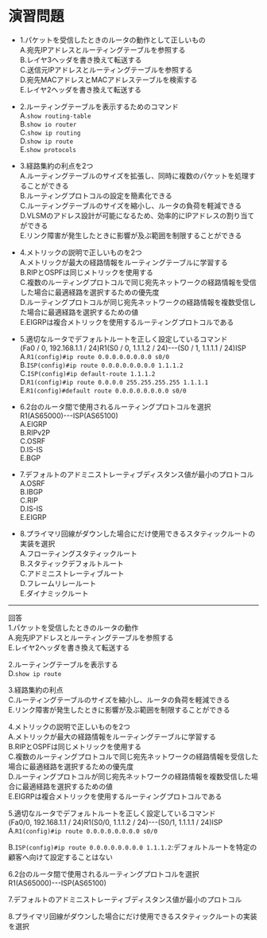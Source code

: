 # 演習問題
- 1.パケットを受信したときのルータの動作として正しいもの  
A.宛先IPアドレスとルーティングテーブルを参照する  
B.レイヤ3ヘッダを書き換えて転送する  
C.送信元IPアドレスとルーティングテーブルを参照する  
D.宛先MACアドレスとMACアドレステーブルを検索する  
E.レイヤ2ヘッダを書き換えて転送する

- 2.ルーティングテーブルを表示するためのコマンド  
A.`show routing-table`  
B.`show io router`  
C.`show ip routing`  
D.`show ip route`  
E.`show protocols`

- 3.経路集約の利点を2つ  
A.ルーティングテーブルのサイズを拡張し、同時に複数のパケットを処理することができる  
B.ルーティングプロトコルの設定を簡素化できる  
C.ルーティングテーブルのサイズを縮小し、ルータの負荷を軽減できる  
D.VLSMのアドレス設計が可能になるため、効率的にIPアドレスの割り当てができる  
E.リンク障害が発生したときに影響が及ぶ範囲を制限することができる

- 4.メトリックの説明で正しいものを2つ  
A.メトリックが最大の経路情報をルーティングテーブルに学習する  
B.RIPとOSPFは同じメトリックを使用する  
C.複数のルーティングプロトコルで同じ宛先ネットワークの経路情報を受信した場合に最適経路を選択するための優先度  
D.ルーティングプロトコルが同じ宛先ネットワークの経路情報を複数受信した場合に最適経路を選択するための値  
E.EIGRPは複合メトリックを使用するルーティングプロトコルである

- 5.適切なルータでデフォルトルートを正しく設定しているコマンド  
(Fa0 / 0, 192.168.1.1 / 24)R1(S0 / 0, 1.1.1.2 / 24)---(S0 / 1, 1.1.1.1 / 24)ISP  
A.`R1(config)#ip route 0.0.0.0.0.0.0.0 s0/0`  
B.`ISP(config)#ip route 0.0.0.0.0.0.0.0 1.1.1.2`  
C.`ISP(config)#ip default-route 1.1.1.2`  
D.`R1(config)#ip route 0.0.0.0 255.255.255.255 1.1.1.1`  
E.`R1(config)#default route 0.0.0.0.0.0.0.0 s0/0`

- 6.2台のルータ間で使用されるルーティングプロトコルを選択  
R1(AS65000)---ISP(AS65100)  
A.EIGRP  
B.RIPv2P  
C.OSRF  
D.IS-IS  
E.BGP

- 7.デフォルトのアドミニストレーティブディスタンス値が最小のプロトコル  
A.OSRF  
B.IBGP  
C.RIP  
D.IS-IS  
E.EIGRP

- 8.プライマリ回線がダウンした場合にだけ使用できるスタティックルートの実装を選択  
A.フローティングスタティックルート  
B.スタティックデフォルトルート  
C.アドミニストレーティブルート  
D.フレームリレールート  
E.ダイナミックルート

---
回答  
1.パケットを受信したときのルータの動作  
A.宛先IPアドレスとルーティングテーブルを参照する  
E.レイヤ2ヘッダを書き換えて転送する

2.ルーティングテーブルを表示する  
D.`show ip route`

3.経路集約の利点  
C.ルーティングテーブルのサイズを縮小し、ルータの負荷を軽減できる  
E.リンク障害が発生したときに影響が及ぶ範囲を制限することができる

4.メトリックの説明で正しいものを2つ  
A.メトリックが最大の経路情報をルーティングテーブルに学習する  
B.RIPとOSPFは同じメトリックを使用する  
C.複数のルーティングプロトコルで同じ宛先ネットワークの経路情報を受信した場合に最適経路を選択するための優先度  
D.ルーティングプロトコルが同じ宛先ネットワークの経路情報を複数受信した場合に最適経路を選択するための値  
E.EIGRPは複合メトリックを使用するルーティングプロトコルである

5.適切なルータでデフォルトルートを正しく設定しているコマンド  
(Fa0/0, 192.168.1.1 / 24)R1(S0/0, 1.1.1.2 / 24)---(S0/1, 1.1.1.1 / 24)ISP  
A.`R1(config)#ip route 0.0.0.0.0.0.0.0 s0/0`

B.`ISP(config)#ip route 0.0.0.0.0.0.0.0 1.1.1.2`:デフォルトルートを特定の顧客へ向けて設定することはない

6.2台のルータ間で使用されるルーティングプロトコルを選択  
R1(AS65000)---ISP(AS65100)


7.デフォルトのアドミニストレーティブディスタンス値が最小のプロトコル


8.プライマリ回線がダウンした場合にだけ使用できるスタティックルートの実装を選択
